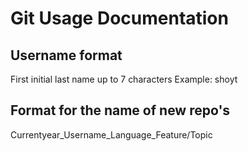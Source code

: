 # Git Usage Documentation

## Username format
First initial last name up to 7 characters Example: shoyt

## Format for the name of new repo's
Currentyear_Username_Language_Feature/Topic

